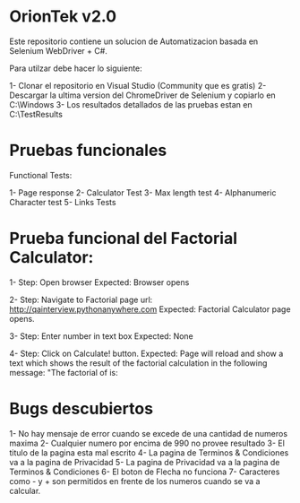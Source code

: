# OrionTek v2.0

Este repositorio contiene un solucion de Automatizacion basada en Selenium WebDriver + C#.

Para utilzar debe hacer lo siguiente:

1- Clonar el repositorio en Visual Studio (Community que es gratis)
2- Descargar la ultima version del ChromeDriver de Selenium y copiarlo en C:\Windows
3- Los resultados detallados de las pruebas estan en C:\TestResults

# Pruebas funcionales

Functional Tests:

1- Page response
2- Calculator Test
3- Max length test
4- Alphanumeric Character test
5- Links Tests

# Prueba funcional del Factorial Calculator:

1- Step: Open browser
   Expected: Browser opens

2- Step: Navigate to Factorial page url: http://qainterview.pythonanywhere.com
   Expected: Factorial Calculator page opens.

3- Step: Enter number in text box
   Expected: None

4- Step: Click on Calculate! button.
   Expected: Page will reload and show a text which shows the result of the factorial calculation in the following message: "The factorial of <number> is: <number>
 
# Bugs descubiertos

1- No hay mensaje de error cuando se excede de una cantidad de numeros maxima
2- Cualquier numero por encima de 990 no provee resultado
3- El titulo de la pagina esta mal escrito
4- La pagina de Terminos & Condiciones va a la pagina de Privacidad
5- La pagina de Privacidad va a la pagina de Terminos & Condiciones
6- El boton de Flecha no funciona
7- Caracteres como - y + son permitidos en frente de los numeros cuando se va a calcular.

 
